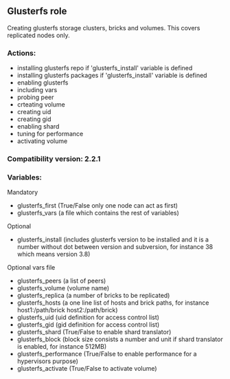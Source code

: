 ## Glusterfs role
Creating glusterfs storage clusters, bricks and volumes. This covers replicated nodes only.

### Actions:
- installing glusterfs repo if 'glusterfs_install' variable is defined
- installing glusterfs packages if 'glusterfs_install' variable is defined
- enabling glusterfs
- including vars
- probing peer
- crteating volume
- creating uid
- creating gid
- enabling shard
- tuning for performance
- activating volume

### Compatibility version: 2.2.1

### Variables:
Mandatory
- glusterfs_first (True/False only one node can act as first)
- glusterfs_vars (a file which contains the rest of variables)

Optional
- glusterfs_install (includes glusterfs version to be installed and it is a number without dot between version and subversion, for
instance 38 which means version 3.8)

Optional vars file
- glusterfs_peers (a list of peers)
- glusterfs_volume (volume name)
- glusterfs_replica (a number of bricks to be replicated)
- glusterfs_hosts (a one line list of hosts and brick paths, for instance host1:/path/brick host2:/path/brick)
- glusterfs_uid (uid definition for access control list)
- glusterfs_gid (gid definition for access control list)
- glusterfs_shard (True/False to enable shard translator)
- glusterfs_block (block size consists a number and unit if shard translator is enabled, for instance 512MB)
- glusterfs_performance (True/False to enable performance for a hypervisors purpose)
- glusterfs_activate (True/False to activate volume)
